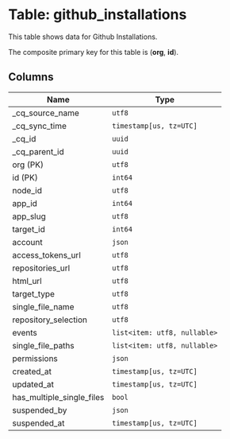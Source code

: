 # Table: github_installations

This table shows data for Github Installations.

The composite primary key for this table is (**org**, **id**).

## Columns

| Name          | Type          |
| ------------- | ------------- |
|_cq_source_name|`utf8`|
|_cq_sync_time|`timestamp[us, tz=UTC]`|
|_cq_id|`uuid`|
|_cq_parent_id|`uuid`|
|org (PK)|`utf8`|
|id (PK)|`int64`|
|node_id|`utf8`|
|app_id|`int64`|
|app_slug|`utf8`|
|target_id|`int64`|
|account|`json`|
|access_tokens_url|`utf8`|
|repositories_url|`utf8`|
|html_url|`utf8`|
|target_type|`utf8`|
|single_file_name|`utf8`|
|repository_selection|`utf8`|
|events|`list<item: utf8, nullable>`|
|single_file_paths|`list<item: utf8, nullable>`|
|permissions|`json`|
|created_at|`timestamp[us, tz=UTC]`|
|updated_at|`timestamp[us, tz=UTC]`|
|has_multiple_single_files|`bool`|
|suspended_by|`json`|
|suspended_at|`timestamp[us, tz=UTC]`|